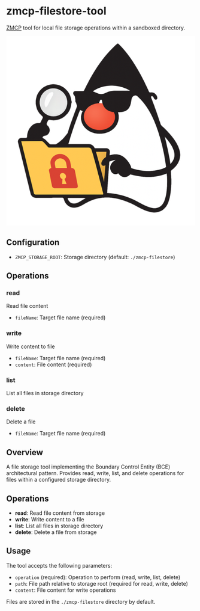 # zmcp-filestore-tool

[ZMCP](https://github.com/AdamBien/zmcp) tool for local file storage operations within a sandboxed directory.

![Agent Duke](agentduke.png)

## Configuration

- `ZMCP_STORAGE_ROOT`: Storage directory (default: `./zmcp-filestore`)

## Operations

### read
Read file content
- `fileName`: Target file name (required)

### write  
Write content to file
- `fileName`: Target file name (required)
- `content`: File content (required)

### list
List all files in storage directory

### delete
Delete a file
- `fileName`: Target file name (required)

## Overview

A file storage tool implementing the Boundary Control Entity (BCE) architectural pattern. Provides read, write, list, and delete operations for files within a configured storage directory.

## Operations

- **read**: Read file content from storage
- **write**: Write content to a file
- **list**: List all files in storage directory
- **delete**: Delete a file from storage

## Usage

The tool accepts the following parameters:
- `operation` (required): Operation to perform (read, write, list, delete)
- `path`: File path relative to storage root (required for read, write, delete)
- `content`: File content for write operations

Files are stored in the `./zmcp-filestore` directory by default.
